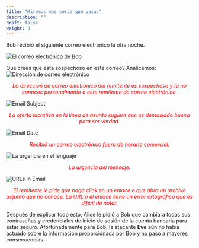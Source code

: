 ```yaml
---
title: "Miremos mas cerca que pasa."
description: ""
draft: false
weight: 3
---
```


Bob recibió el siguiente correo electrónico la otra noche.

![El correo electrónico de Bob](../media/email.png?classes=border,shadow)

Que crees que esta sospechoso en este correo? Analicemos:
![Dirección de correo electrónico](../media/from_address.JPG?classes=border,shadow)


<div style="text-align: center;">
<p style="color:red">
<em>La dirección de correo electrónico del remitente es sospechosa y tu no conoces personalmente a este remitente de correo electrónico.</em></p>
</div>

![Email Subject](../media/subject.JPG?classes=border,shadow)

<div style="text-align: center;">
<p style="color:red">
<em>La oferta lucrativa en la línea de asunto sugiere que es demasiado buena para ser verdad.</em></p>
</div>

![Email Date](../media/date.JPG?classes=border,shadow)

<div style="text-align: center;">
<p style="color:red">
<em>Recibió un correo electrónico fuera de horario comercial.</em></p>
</div>

![La urgencia en el lenguaje](../media/urgency.JPG?classes=border,shadow)

<div style="text-align: center;">
<p style="color:red">
<em>La urgencia del mensaje.</em></p>
</div>

![URLs in Email](../media/url.JPG?classes=border,shadow)

<div style="text-align: center;">
<p style="color:red">
<em>El remitente le pide que haga click en un enlace o que abra un archivo adjunto que no conoce. La URL o el enlace tiene un error ortográfico que es difícil de notar.</em></p>
</div>

Después de explicar todo esto, Alice le pidió a Bob que cambiara todas sus contraseñas y credenciales de inicio de sesión de la cuenta bancaria para estar seguro. Afortunadamente para Bob, la atacante **Eve** aún no había actuado sobre la información proporcionada por Bob y no paso a mayores consecuencias.